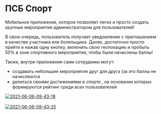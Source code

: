 # ПСБ Спорт
Мобильное приложение, которое позволяет легко и просто создать крупные мероприятия администратором для пользователей!

В свою очередь, пользователь получает уведомление с приглашением в качестве участника или болельщика. Далее, достаточно просто прийти и нажав одну кнопку, включить свою геолокацию и пробыть 50%  в зоне спортивного мероприятия, чтобы были начислены баллы!

Также, внутри приложения сами сотрудники могут:
- создавать небольшие мероприятия друг для друга (за это баллы не начисляются
- делиться своими достижениями в спорте , на основании которых формируются рейтинг среди всех пользователей

<a href="https://postimg.cc/HJ2MdD6R" target="_blank"><img src="https://i.postimg.cc/HJ2MdD6R/2021-06-06-09-43-18.jpg" alt="2021-06-06-09-43-18"/></a><br/><br/>
<a href="https://postimg.cc/jw3Jn60h" target="_blank"><img src="https://i.postimg.cc/jw3Jn60h/2021-06-06-09-43-25.jpg" alt="2021-06-06-09-43-25"/></a><br/><br/>

